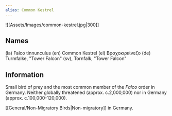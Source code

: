 ```yaml
---
alias: Common Kestrel
--- 
```


![[Assets/Images/common-kestrel.jpg|300]]

## Names 
(la) Falco tinnunculus
(en) Common Kestrel 
(el) Βραχοκιρκίνεζο
(de) Turmfalke, "Tower Falcon"
(sv), Tornfalk, "Tower Falcon"

## Information
Small bird of prey and the most common member of the *Falco* order in Germany. Neither globally threatened (approx. c.2,000,000) nor in Germany (approx. c.100,000-120,000). 

[[General/Non-Migratory Birds|Non-migratory]] in Germany. 